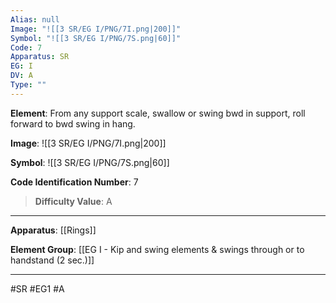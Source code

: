 ```yaml
---
Alias: null
Image: "![[3 SR/EG I/PNG/7I.png|200]]"
Symbol: "![[3 SR/EG I/PNG/7S.png|60]]"
Code: 7
Apparatus: SR
EG: I
DV: A
Type: ""
---
```

**Element**: From any support scale, swallow or swing bwd in support, roll forward to bwd swing in hang.

**Image**:
![[3 SR/EG I/PNG/7I.png|200]]

**Symbol**:
![[3 SR/EG I/PNG/7S.png|60]]

**Code Identification Number**: 7

>**Difficulty Value**: A

___
**Apparatus**: [[Rings]]

**Element Group**: [[EG I - Kip and swing elements & swings through or to handstand (2 sec.)]]
___
#SR #EG1 #A
